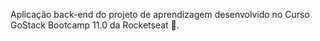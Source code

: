Aplicação back-end do projeto de aprendizagem desenvolvido no Curso GoStack Bootcamp 11.0 da Rocketseat 🚀.

